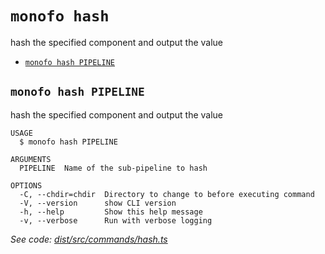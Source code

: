 `monofo hash`
=============

hash the specified component and output the value

* [`monofo hash PIPELINE`](#monofo-hash-pipeline)

## `monofo hash PIPELINE`

hash the specified component and output the value

```
USAGE
  $ monofo hash PIPELINE

ARGUMENTS
  PIPELINE  Name of the sub-pipeline to hash

OPTIONS
  -C, --chdir=chdir  Directory to change to before executing command
  -V, --version      show CLI version
  -h, --help         Show this help message
  -v, --verbose      Run with verbose logging
```

_See code: [dist/src/commands/hash.ts](https://github.com/vital-software/monofo/blob/v3.3.4/dist/src/commands/hash.ts)_
